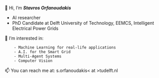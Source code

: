  👋 Hi, I’m ***Stavros Orfanoudakis***
- AI researcher
- PhD Candidate at Delft University of Technology,
            EEMCS, Intelligent Electrical Power Grids
            

👀 I’m interested in:

        - Machine Learning for real-life applications
        - A.I. for the Smart Grid
        - Multi-Agent Systems
        - Computer Vision


 📫  You can reach me at: s.orfanoudakis< at >tudelft.nl
